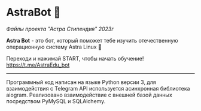 # AstraBot 🤖
_Файлы проекта "Астра Стипендия" 2023г_

**Astra Bot** - это бот, который поможет тебе изучить отечественную операционную систему Astra Linux 👋

Переходи и нажимай START, чтобы начать обучение!
https://t.me/AstraEdu_bot

__________________________________________

Программный код написан на языке Python версии 3, для взаимодействия с Telegram API используется асинхронная библиотека aiogram.
Реализовано взаимодействие с внешней базой данных посредством PyMySQL и SQLAlchemy.
